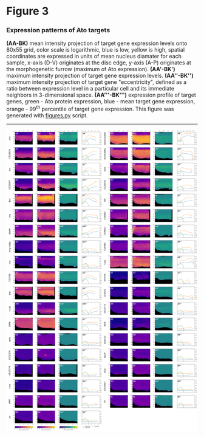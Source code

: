 # Figure 3
### Expression patterns of Ato targets

**(AA-BK)** mean intensity projection of target gene expression levels onto 80x55 grid, color scale is logarithmic, blue is low, yellow is high, spatial coordinates are expressed in units of mean nucleus diamater for each sample, x-axis (D-V) originates at the disc edge, y-axis (A-P) originates at the morphogenetic furrow (maximum of Ato expression). **(AA'-BK')** maximum intensity projection of target gene expression levels. **(AA''-BK'')** maximum intensity projection of target gene "eccentricity", defined as a ratio between expression level in a particular cell and its immediate neighbors in 3-dimensional space. **(AA'''-BK''')**  expression profile of target genes, green - Ato protein expression, blue - mean target gene expression, orange - 99<sup>th</sup> percentile of target gene expression. This figure was generated with [figures.py](https://github.com/rejsmont/rdn-wdp-python/blob/master/analysis/figures.py) script.

---
![Figure 3](figure_3.png)
